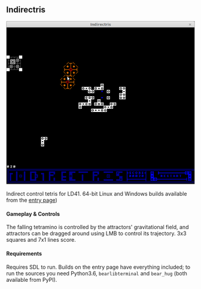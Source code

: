 ## Indirectris

![Indirectris screenshot](Indir_3.png?raw=true)

Indirect control tetris for LD41. 64-bit Linux and Windows builds
available from the
[entry page](https://ldjam.com/events/ludum-dare/41/indirectris))

#### Gameplay & Controls
The falling tetramino is controlled by the attractors' gravitational
field, and attractors can be dragged around using LMB to control its
trajectory. 3x3 squares and 7x1 lines score.

#### Requirements
Requires SDL to run. Builds on the entry page have everything included;
to run the sources you need Python3.6, `bearlibterminal` and `bear_hug`
(both available from PyPI).
